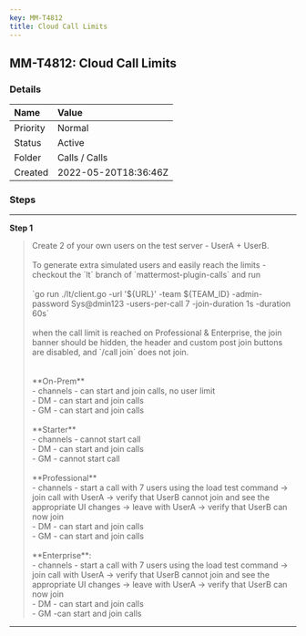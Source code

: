 ```yaml
---
key: MM-T4812
title: Cloud Call Limits
---
```


## MM-T4812: Cloud Call Limits

### Details

| Name     | Value                |
| :------- | :------------------- |
| Priority | Normal               |
| Status   | Active               |
| Folder   | Calls / Calls        |
| Created  | 2022-05-20T18:36:46Z |

### Steps

<hr/>

**Step 1**

> <article>Create 2 of your own users on the test server - UserA + UserB.<br /><br />To generate extra simulated users and easily reach the limits - checkout the `lt` branch of `mattermost-plugin-calls` and run<br /><br />`go run ./lt/client.go -url '${URL}' -team ${TEAM_ID} -admin-password Sys@dmin123 -users-per-call 7 -join-duration 1s -duration 60s`<br /><br />when the call limit is reached on Professional &amp; Enterprise, the join banner should be hidden, the header and custom post join buttons are disabled, and `/call join` does not join.<br /><br /><br />**On-Prem**<br />- channels - can start and join calls, no user limit<br />- DM - can start and join calls<br />- GM - can start and join calls<br /><br />**Starter**<br />- channels - cannot start call<br />- DM - can start and join calls<br />- GM - cannot start call<br /><br />**Professional**<br />- channels - start a call with 7 users using the load test command -&gt; join call with UserA -&gt; verify that UserB cannot join and see the appropriate UI changes -&gt; leave with UserA -&gt; verify that UserB can now join<br />- DM - can start and join calls<br />- GM - can start and join calls<br /><br />**Enterprise**:<br />- channels - start a call with 7 users using the load test command -&gt; join call with UserA -&gt; verify that UserB cannot join and see the appropriate UI changes -&gt; leave with UserA -&gt; verify that UserB can now join<br />- DM - can start and join calls<br />- GM -can start and join calls</article>

<hr/>
